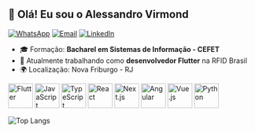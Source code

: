 ## 👋 Olá! Eu sou o Alessandro Virmond

[![WhatsApp](https://img.shields.io/badge/WhatsApp-%25D14836.svg?&style=for-the-badge&logo=whatsapp&logoColor=white)](https://wa.me/21976807551)
[![Email](https://img.shields.io/badge/Email-%23D14836.svg?&style=for-the-badge&logo=gmail&logoColor=white)](mailto:avirmond2000@gmail.com)
[![LinkedIn](https://img.shields.io/badge/LinkedIn-%230077B5.svg?&style=for-the-badge&logo=linkedin&logoColor=white)](https://www.linkedin.com/in/alessandrovirmond/) 





- 🎓 Formação: **Bacharel em Sistemas de Informação - CEFET**
- 💼 Atualmente trabalhando como **desenvolvedor Flutter** na RFID Brasil
- 🌍 Localização: Nova Friburgo - RJ


<p align="left">
<img src="https://cdn.jsdelivr.net/gh/devicons/devicon/icons/flutter/flutter-original.svg" width="50" height="50" alt="Flutter" />
<img src="https://cdn.jsdelivr.net/gh/devicons/devicon/icons/javascript/javascript-original.svg" width="50" height="50" alt="JavaScript" />
<img src="https://cdn.jsdelivr.net/gh/devicons/devicon/icons/typescript/typescript-original.svg" width="50" height="50" alt="TypeScript" />
<img src="https://cdn.jsdelivr.net/gh/devicons/devicon/icons/react/react-original.svg" width="50" height="50" alt="React" />
<img src="https://cdn.jsdelivr.net/gh/devicons/devicon/icons/nextjs/nextjs-original.svg" width="50" height="50" alt="Next.js" />
<img src="https://cdn.jsdelivr.net/gh/devicons/devicon/icons/angularjs/angularjs-original.svg" width="50" height="50" alt="Angular" />
<img src="https://cdn.jsdelivr.net/gh/devicons/devicon/icons/vuejs/vuejs-original.svg" width="50" height="50" alt="Vue.js" />
<img src="https://cdn.jsdelivr.net/gh/devicons/devicon/icons/python/python-original.svg" width="50" height="50" alt="Python" />



</p>

![Top Langs](https://github-readme-stats.vercel.app/api/top-langs/?username=alessandrovirmond&&show_icons=true&icon_color=ffff80&text_color=d963bb&title_color=bd93fa&layout=compact&bg_color=373a5)


